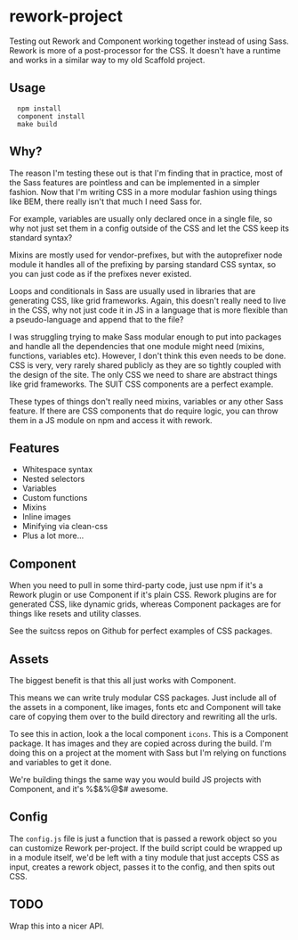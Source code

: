 # rework-project

Testing out Rework and Component working together instead of using Sass. Rework
is more of a post-processor for the CSS. It doesn't have a runtime and works in a
similar way to my old Scaffold project.

## Usage

```
  npm install
  component install
  make build
```

## Why?

The reason I'm testing these out is that I'm finding that in practice, most of the
Sass features are pointless and can be implemented in a simpler fashion. Now that
I'm writing CSS in a more modular fashion using things like BEM, there really
isn't that much I need Sass for.

For example, variables are usually only declared once in a single file, so why not just set them
in a config outside of the CSS and let the CSS keep its standard syntax?

Mixins are mostly used for vendor-prefixes, but with the autoprefixer node module
it handles all of the prefixing by parsing standard CSS syntax, so you can just code
as if the prefixes never existed.

Loops and conditionals in Sass are usually used in libraries that are generating CSS,
like grid frameworks. Again, this doesn't really need to live in the CSS, why not
just code it in JS in a language that is more flexible than a pseudo-language and
append that to the file?

I was struggling trying to make Sass modular enough to put into packages and handle
all the dependencies that one module might need (mixins, functions, variables etc).
However, I don't think this even needs to be done. CSS is very, very rarely shared
publicly as they are so tightly coupled with the design of the site. The only CSS
we need to share are abstract things like grid frameworks. The SUIT CSS components
are a perfect example.

These types of things don't really need mixins, variables or any other Sass feature.
If there are CSS components that do require logic, you can throw them in a JS
module on npm and access it with rework.

## Features

* Whitespace syntax
* Nested selectors
* Variables
* Custom functions
* Mixins
* Inline images
* Minifying via clean-css
* Plus a lot more...

## Component

When you need to pull in some third-party code, just use npm if it's a Rework
plugin or use Component if it's plain CSS. Rework plugins are for generated
CSS, like dynamic grids, whereas Component packages are for things like resets
and utility classes.

See the suitcss repos on Github for perfect examples of CSS packages.

## Assets

The biggest benefit is that this all just works with Component.

This means we can write truly modular CSS packages. Just include all of the assets in a
component, like images, fonts etc and Component will take care of copying them
over to the build directory and rewriting all the urls.

To see this in action, look a the local component `icons`. This is a Component
package. It has images and they are copied across during the build. I'm doing
this on a project at the moment with Sass but I'm relying on functions and variables
to get it done.

We're building things the same way you would build JS projects with Component,
and it's %$&%@$# awesome.

## Config

The `config.js` file is just a function that is passed a rework object so you
can customize Rework per-project. If the build script could be wrapped up in a
module itself, we'd be left with a tiny module that just accepts CSS as input,
creates a rework object, passes it to the config, and then spits out CSS.

## TODO

Wrap this into a nicer API.
